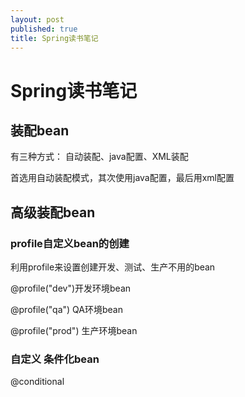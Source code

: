 ```yaml
---
layout: post
published: true
title: Spring读书笔记
---
```

# Spring读书笔记

## 装配bean

有三种方式： 自动装配、java配置、XML装配

首选用自动装配模式，其次使用java配置，最后用xml配置

## 高级装配bean

### profile自定义bean的创建

利用profile来设置创建开发、测试、生产不用的bean

@profile("dev")开发环境bean

@profile("qa") QA环境bean

@profile("prod") 生产环境bean

### 自定义 条件化bean

@conditional

